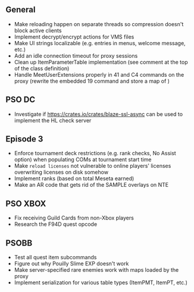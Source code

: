 ## General

- Make reloading happen on separate threads so compression doesn't block active clients
- Implement decrypt/encrypt actions for VMS files
- Make UI strings localizable (e.g. entries in menus, welcome message, etc.)
- Add an idle connection timeout for proxy sessions
- Clean up ItemParameterTable implementation (see comment at the top of the class definition)
- Handle MeetUserExtensions properly in 41 and C4 commands on the proxy (rewrite the embedded 19 command and store a map of )

## PSO DC

- Investigate if https://crates.io/crates/blaze-ssl-async can be used to implement the HL check server

## Episode 3

- Enforce tournament deck restrictions (e.g. rank checks, No Assist option) when populating COMs at tournament start time
- Make `reload licenses` not vulnerable to online players' licenses overwriting licenses on disk somehow
- Implement ranks (based on total Meseta earned)
- Make an AR code that gets rid of the SAMPLE overlays on NTE

## PSO XBOX

- Fix receiving Guild Cards from non-Xbox players
- Research the F94D quest opcode

## PSOBB

- Test all quest item subcommands
- Figure out why Pouilly Slime EXP doesn't work
- Make server-specified rare enemies work with maps loaded by the proxy
- Implement serialization for various table types (ItemPMT, ItemPT, etc.)
